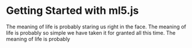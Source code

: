 # Getting Started with ml5.js

The meaning of life is probably staring us right in the face. The meaning of life is probably so simple we have taken it for granted all this time. The meaning of life is probably
